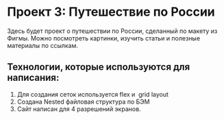 # Проект 3: Путешествие по России
Здесь будет проект о путешествии по России, сделанный по макету из Фигмы.
Можно посмотреть картинки, изучить статьи и полезные материалы по ссылкам.

## Технологии, которые используются для написания: 
1. Для создания сеток используется flex и  grid layout
2. Создана Nested файловая структура по БЭМ
3. Сайт написан для 4 разрешений экранов.